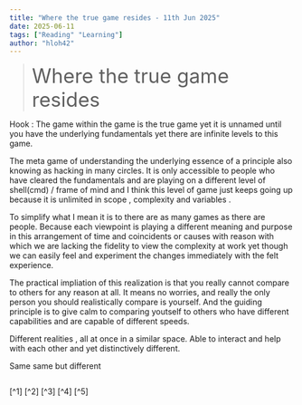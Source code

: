 ```yaml
---
title: "Where the true game resides - 11th Jun 2025"
date: 2025-06-11
tags: ["Reading" "Learning"]
author: "hloh42"
---
```



><span style="font-size:2.5em;">Where the true game resides</span>

Hook :  The game within the game is the true game yet it is unnamed until you have the underlying fundamentals yet there are infinite levels to this game.

The meta game of understanding the underlying essence of a principle also knowing as hacking in many circles. It is only accessible to people who have cleared the fundamentals and are playing on a different level of shell(cmd)  /  frame of mind and I think this level of game just keeps going up because it is unlimited in scope , complexity and variables . 

To simplify what I mean it is to there are as many games as there are people. Because each viewpoint is playing a different meaning and purpose in this arrangement of time and coincidents or causes with reason with which we are lacking the fidelity to view the complexity at work yet though we can easily feel and experiment the changes immediately with the felt experience.

The practical impliation of this realization is that you really cannot compare to others for any reason at all. It means no worries, and really the only person you should realistically compare is yourself.
And the guiding principle is to give calm to comparing youtself to others who have different capabilities and are capable of different speeds.

Different realities , all at once in a similar space. Able to interact and help with each other and yet distinctively different.

Same same but different

>> 

```c 

```

[^1]
[^2]
[^3]
[^4]
[^5]

